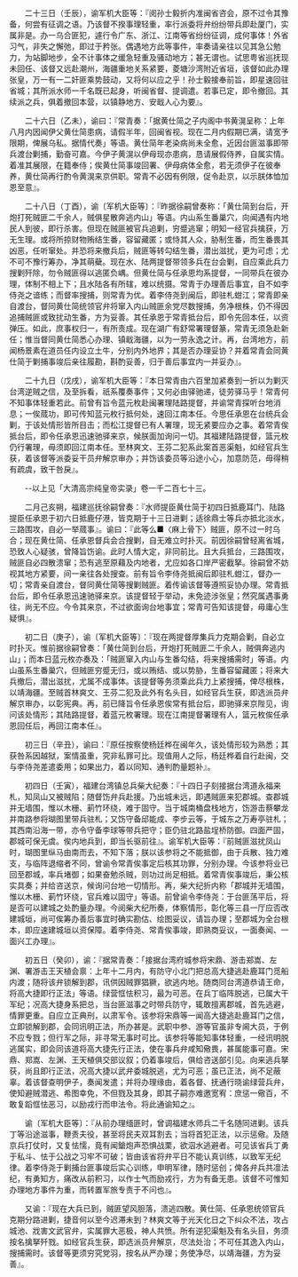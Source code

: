 <!-- { "loadSidebar": true } -->
　　二十三日（壬辰），谕军机大臣等：『阅孙士毅折内准闽省咨会，原不过令其豫备，何尝有征调之语。乃该督不揆事理轻重，率行派委将弁纷纷带兵即赴厦门，实属非是。办一乌合匪犯，遽行令广东、浙江、江南等省纷纷征调，成何事体！外省习气，非失之懈弛，即过于矜张。偶遇地方此等事件，率奏请亲往以见其急公勉力，为站脚地步，全不计事体之缓急轻重及骚动地方；甚无谓也。试思粤省巡抚现未回任、该督又远赴潮州，海疆重地关系紧要，菱塘沙湾附近省垣，该督如此办理张皇，万一有一二奸匪乘势鼓动，又将何以应之乎！孙士毅接奉前旨，即星速回驻省城；其所派水师一千名既已起身，听闽省督、提调遣。若事已定，即令撤回。其续派之兵，俱着撤回本营，以镇静地方、安戢人心为要』。

　　二十六日（乙未），谕曰：『常青奏：「据黄仕简之子内阁中书黄滉呈称：上年八月内因闻伊父黄仕简患病，请假半年，回闽省视。现在二月内假期已满，请宽予限期，俾展乌私。据情代奏」等语。黄仕简年老染病尚未全愈，近因台匪滋事即带兵渡台剿捕，勤奋可嘉。今伊子黄滉以伊母现亦患病，恳请展假侍养，自属实情。着准其展限，在籍奉侍；俟黄仕简事竣回署、伊母病体全愈，若无须伊子在彼奉养，黄仕简再行酌令黄滉来京供职。常青不必因有例限，促令赴京，以示朕体恤加恩至意』。

　　二十八日（丁酉），谕〔军机大臣等〕：『昨据徐嗣曾奏称：「黄仕简到台后，开炮打死贼匪二千余人，贼俱星散奔逃内山」等语。内山系生番巢穴，向闻遇有内地民人到彼，即行杀害。但现在贼匪被官兵追剿，穷蹙逃窜；明知一经官兵擒获，万无生理。或将所掠财物贿结生番，容留藏匿；或恃其人众，胁制生番，而生番畏其凶恶，任听窜处。并恐将来撤兵后，贼匪等转勾结生番，潜出滋扰，更为可虑；尤不可不豫行筹办，净其萌蘗。现在水、陆两提督带领多兵在台会剿，自应乘此兵力搜剿歼除，勿令贼匪得以逃匿负嵎。但黄仕简与任承恩均系提督，一同带兵在彼办理，体制不相上下；且水陆各有所辖，难以统摄。常青于办理善后事宜，自不如李侍尧之谙练；而督率搜捕，则常青为优。着李侍尧到闽后，即驻札蚶江；常青即亲自渡台，督同黄仕简统领官弁将窜入内山贼匪余党尽数搜捕，务净根株，仍不得因追捕贼匪或致扰动生番，方为妥善。其任承恩于常青抵台后，即令先回本任，以资弹压。如此，庶事权归一，有所责成。现在湖广有舒常署理督篆，常青无须急赴新任；惟当督同黄仕简悉心办理、镇戢海疆，以为一劳永逸之计。再，台湾地方，前闻杨景素在道员任内设立土牛，分别内外地界；其是否办理妥协？并着常青会同黄仕简于剿捕事竣后亲往履勘，斟酌妥善，归于善后事宜内一并妥办』。

　　二十九日（戊戌），谕军机大臣等：『本日常青由六百里加紧奏到一折以为剿灭台湾逆贼之信，及至拆看，祇系覆奏事件；又何必由驿驰递，徒劳驿马乎！常青何不知事体轻重若此。前曾有旨令蓝元枚赴闽署理陆路提督，并谕常青探听台地消息；一俟蒇功，即可传知蓝元枚行抵何处，速回江南本任。今思任承恩在台统兵会剿，于该处情形皆所目击；而松江提督已有人署理，现无紧要应办之事。着常青俟抵台后，即令任承恩迅速驰驿来京，候朕面加询问一切。其福建陆路提督，篮元枚仍行署理，毋须即回江南本任。至林爽文、王芬二犯系此案首恶渠魁，如经官兵生获，着该督等派委妥干员弁解京审办；并饬该委员等沿途小心，加意防范，毋得稍有疏虞，致干咎戾』。

　　--以上见「大清高宗纯皇帝实录」卷一千二百七十三。

　　二月己亥朔，福建巡抚徐嗣曾奏：『水师提臣黄仕简于初四日抵鹿耳门、陆路提臣任承恩于初六日抵鹿仔港，皆克期于十三日进剿；适徐鼎士等兵亦抵北淡水，三路围攻，自必一举蒇事』。谕曰：『此等么■〈麻上骨下〉贼匪，原不过一时乌合；现在黄仕简、任承恩督兵会合搜剿，自无难立时扑灭。前因徐嗣曾轻离省城，恐致人心疑骇，曾降旨饬谕。此时人情大定，非同前比。且大兵抵台，三路围攻，贼匪自必四散溃窜；恐有逃至原藉及内地者，尤应如各口岸严密截拏。徐嗣曾不妨视其地方紧要，间一亲往各处搜查。前有旨令李侍尧抵闽后即驻札蚶江，督办一切；常青亲自渡台，督同黄仕简等搜剿贼匪。着传谕该督等遵照妥协办理。常青抵台后，即令任承恩迅速驰驿来京。该提督轻于举动，未免迹涉张皇；然究属遇事勇往，尚无不应。今令其来京，不过欲面询台地事宜；常青可告知该提督，毋庸心生疑惧』。

　　初二日（庚子），谕〔军机大臣等〕：『现在两提督厚集兵力克期会剿，自必立时扑灭。惟前据徐嗣曾奏：「黄仕简到台后，开炮打死贼匪二千余人，贼俱奔逃内山」；而本日蓝元枚亦奏及：「贼匪窜入内山与生番勾结，将来搜捕需时」等语。内山虽系生番巢穴，但贼匪穷蹙无归，或以贿结、或以势胁，生番容留藏匿；将来大兵撤后，潜出滋扰，尤属不成事体。该提督等务须乘此兵力上紧搜捕，俾尽根株，以靖海疆。至贼首林爽文、王芬二犯及此外有名头目，如经官兵生获，即选派员弁解京审办，以彰宪典。再，前已降旨令任承恩俟常有抵台后，即驰驿来京陛见，询问该处情形；其陆路提督，着蓝元枚署理。现在江南提督署理有人，篮元枚俟任承恩回任后，再回江南本任』。

　　初三日（辛丑），谕曰：『原任按察使杨廷桦在闽年久，该处情形较为熟悉；其获咎系因越狱，案情虽重，究非私罪可比。现值用人之际，杨廷桦着自行赴闽，交与李侍尧差遣委用；如果出力，着以同知、通判酌量题补』。

　　初四日（壬寅），福建台湾镇总兵柴大纪奏：『十四日子刻接据台湾道永福来札，知凤山又被贼陷；随督饬弁兵赴援。乃出城未远，即遇贼匪来犯郡城。查郡城并无墙围，惟以木栅、莿竹环绕，难于固守。当于城南桶盘栈地方，饬游击蔡攀龙并南路参将瑚图里带兵驻札；又饬守备邱能成、李步云等，于城东之万寿亭驻札；其西南沿海一带，亦令守备李球等带兵把守；臣仍驻北路盐埕桥防御。四面严固，郡城可保无虞。俟内地兵到，即当长驱前往』。谕军机大臣等：『前贼匪滋扰凤山时，瑚图里纵马由南而去，不知下落；朕以该参将之不能抵御，由于兵散、独力难支，与临阵退缩者不同，曾谕令常青俟事定后核其功罪，分别办理。今该参将业已回至郡城，率兵堵御；如果奋勉杀贼，则功过尚足相抵。着常青俟事竣后，秉公核实具奏；并给咨送京，候询问台地一切情形。再，柴大纪折内称「郡城并无墙围，惟以木栅、莿竹环绕，官兵难以固守」等语。前曾谕令李侍尧：于台匪荡平后，将是否可以建城之处酌量办理。今阅柴大纪所奏，体察情形，彰化等三县一厅应否改建城垣，尚可俟筹办善后事宜时确实勘估、绘图妥议，请旨办理；至郡城为全台根本，即应速建城垣以资保障。着李侍尧、常青俟事竣，即熟商妥议，一面奏闻、一面兴工办理』。 

　　初五日（癸卯），谕：『据常青奏：「接据台湾府城参将宋鼎、游击郑嵩、左渊、署游击王天植会禀：上年十二月内，有防守小北门把总高大捷逃赴鹿耳门觅船内渡；随将该弁锁解到郡，讯供因贼罪猖獗，欲逃内地。随商同台湾道恭请王命，将高大捷即行正法」等语。绿营恇怯积习，最为可恶。在兵丁临阵脱逃，已属大干军纪；况高大捷身系把总，当台匪滋事之时带兵防守，辄敢擅离郡城，首先逃避，情罪更重。自应立正典刑，以肃军令。该参将宋鼎等一闻高大捷逃赴鹿耳门之信，立即锁解到郡，会同讯明正法，所办甚是。武职中参、游等官虽非专阃大员，于例不应专戮；但行军之际，非寻常无事时可比。该参将等能知事体轻重，一经讯明脱逃属实，即会同该道将高大捷先行正法，使在事兵弁咸知儆畏，甚属能事可嘉。宋鼎、郑嵩、左渊、王天植俱交部议叙；仍着事竣后，俱给咨送部引见。向来逃兵拏获，尚且即行正法，况高大捷以武弁委城脱逃，尤为可恶；虽已正法，尚不足蔽辜。着该督查明伊子，奏闻发遣；并将办理缘由，着各督、抚通行晓谕绿营兵弁，使知避贼潜逃、希图幸免，不但戮及其身，即其子嗣亦难邀宽宥：庶惩一儆百，不敢复蹈恇怯恶习，以励戎行而申法令。将此通谕知之』。

　　谕〔军机大臣等〕：『从前办理缅匪时，曾调福建水师兵二千名随同进剿。该兵丁等沿途滋事，鞭责夫役，甚至将民夫双耳割去；当将首犯正法，以示惩儆。及随京兵打仗时，又复怯懦，竟有闻鎗炮声恐惧战栗，欲泅水逃避者。可见该省兵丁勇于私斗、怯于公战之习牢不可破；皆由该省将弁平日不能认真训练，以致军无纪律。着李侍尧于剿捕台匪事竣后实心训练，申明军律，随时惩创；俾各弁兵共凛法纪，有勇知方，痛改从前积习，以作士气而励戎行，方为有备无患。该督不可惟知办理地方事件为重，而转置军旅专责于不问也』。

　　又谕：『现在大兵已到，贼匪望风胆落，溃逃四散。黄仕简、任承恩统领官兵克期分路进剿，捷音何以至今迟滞未到？林爽文等于光天化日之下纠众不法，攻占城池、戕害文武官弁，实属罪大恶极，神人共愤。所有逆犯渠魁及有名头目，务须按名擒拏歼戮。如经官兵生获，即选派员弁解京，尽法处治；不可任其逸入内山，搜捕需时。该督等更须穷究党羽，按名从严办理；务使净尽，以靖海疆，方为妥善』。

